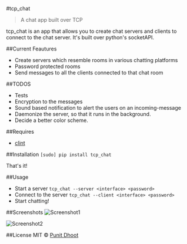 #tcp_chat

> A chat app built over TCP

tcp_chat is an app that allows you to create chat servers and clients to connect to the chat server.
It's built over python's socketAPI.

##Current Feautures

* Create servers which resemble rooms in various chatting platforms
* Password protected rooms
* Send messages to all the clients connected to that chat room


##TODOS

* Tests
* Encryption to the messages
* Sound based notification to alert the users on an incoming-message
* Daemonize the server, so that it runs in the background.
* Decide a better color scheme.

##Requires
* [clint](https://github.com/kennethreitz/clint)

##Installation
`[sudo] pip install tcp_chat`

That's it!

##Usage

* Start a server `tcp_chat --server <interface> <password>`
* Connect to the server `tcp_chat --client <interface> <password>`
* Start chatting!

##Screenshots
![Screenshot1](http://i.imgur.com/561prSC.png)



![Screenshot2](http://i.imgur.com/DXy2E2z.png)

##License
MIT © [Punit Dhoot](https://github.com/pdhoot)


